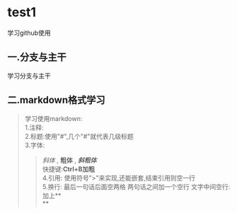 # test1
学习github使用
## 一.分支与主干
学习分支与主干
## 二.markdown格式学习
>学习使用markdown:  
1.注释:<!--
整段整段的不可见内容,也就是注释-->  
2.标题:使用"#",几个"#"就代表几级标题  
3.字体:
>>*斜体* , **粗体** , ***斜粗体***  
>>快捷键:**Ctrl+B加粗**  
4.引用:
使用符号">"来实现,还能嵌套,结束引用则空一行  
5.换行:
>>最后一句话后面空两格
>>两句话之间加一个空行
>>文字中间空行:加上**<br/>**

